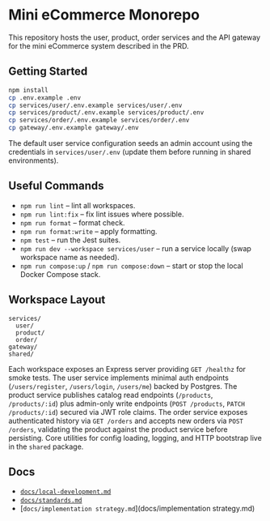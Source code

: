 # Mini eCommerce Monorepo

This repository hosts the user, product, order services and the API gateway for the mini eCommerce system described in the PRD.

## Getting Started

```bash
npm install
cp .env.example .env
cp services/user/.env.example services/user/.env
cp services/product/.env.example services/product/.env
cp services/order/.env.example services/order/.env
cp gateway/.env.example gateway/.env
```

The default user service configuration seeds an admin account using the credentials in `services/user/.env` (update them before running in shared environments).

## Useful Commands

- `npm run lint` – lint all workspaces.
- `npm run lint:fix` – fix lint issues where possible.
- `npm run format` – format check.
- `npm run format:write` – apply formatting.
- `npm test` – run the Jest suites.
- `npm run dev --workspace services/user` – run a service locally (swap workspace name as needed).
- `npm run compose:up` / `npm run compose:down` – start or stop the local Docker Compose stack.

## Workspace Layout

```
services/
  user/
  product/
  order/
gateway/
shared/
```

Each workspace exposes an Express server providing `GET /healthz` for smoke tests. The user service implements minimal auth endpoints (`/users/register`, `/users/login`, `/users/me`) backed by Postgres. The product service publishes catalog read endpoints (`/products`, `/products/:id`) plus admin-only write endpoints (`POST /products`, `PATCH /products/:id`) secured via JWT role claims. The order service exposes authenticated history via `GET /orders` and accepts new orders via `POST /orders`, validating the product against the product service before persisting. Core utilities for config loading, logging, and HTTP bootstrap live in the `shared` package.

## Docs

- [`docs/local-development.md`](docs/local-development.md)
- [`docs/standards.md`](docs/standards.md)
- [`docs/implementation strategy.md`](docs/implementation strategy.md)
